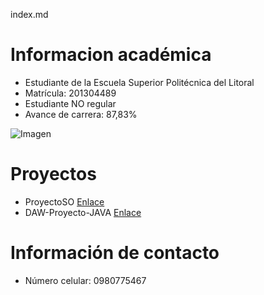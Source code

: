 index.md

# Informacion académica

* Estudiante de la Escuela Superior Politécnica del Litoral
* Matrícula: 201304489
* Estudiante NO regular
* Avance de carrera: 87,83%

![Imagen](https://www.academico.espol.edu.ec/imgEstudiante/201304489.jpg)


# Proyectos

* ProyectoSO
[Enlace](https://github.com/LuisCampi/ProyectoSO)
* DAW-Proyecto-JAVA
[Enlace](https://github.com/LuisCampi/DAW-Proyecto-JAVA)


# Información de contacto

* Número celular: 0980775467


